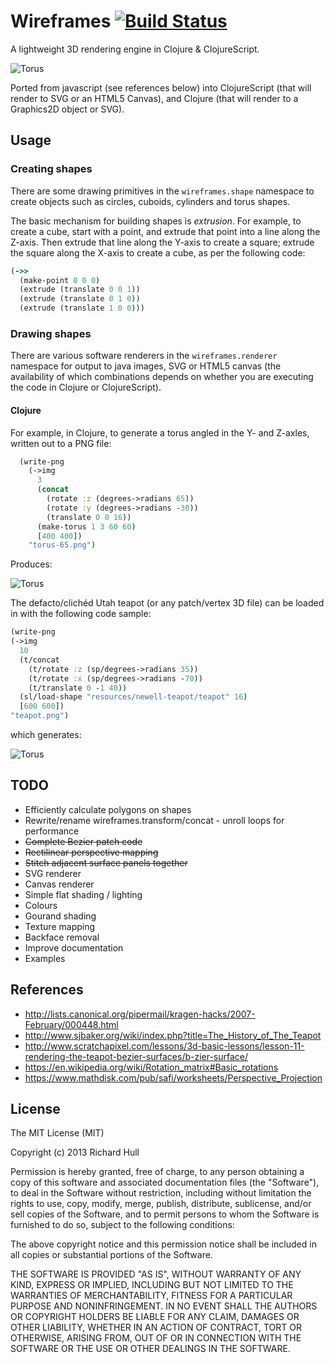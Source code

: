 # Wireframes [![Build Status](https://secure.travis-ci.org/rm-hull/wireframes.png)](http://travis-ci.org/rm-hull/wireframes)

A lightweight 3D rendering engine in Clojure & ClojureScript.

![Torus](https://raw.github.com/rm-hull/wireframes/master/doc/gallery/solid-torus.png)

Ported from javascript (see references below) into ClojureScript (that will
render to SVG or an HTML5 Canvas), and Clojure (that will render to a Graphics2D object
or SVG).

## Usage

### Creating shapes

There are some drawing primitives in the ```wireframes.shape``` namespace to create
objects such as circles, cuboids, cylinders and torus shapes.

The basic mechanism for building shapes is *extrusion*. For example, to create a cube, 
start with a point, and extrude that point into a line along the Z-axis. Then extrude
that line along the Y-axis to create a square; extrude the square along the X-axis to
create a cube, as per the following code:

```clojure
(->>
  (make-point 0 0 0)
  (extrude (translate 0 0 1))
  (extrude (translate 0 1 0))
  (extrude (translate 1 0 0)))
```

### Drawing shapes

There are various software renderers in the ```wireframes.renderer``` namespace for
output to java images, SVG or HTML5 canvas (the availability of which combinations
depends on whether you are executing the code in Clojure or ClojureScript).

#### Clojure

For example, in Clojure, to generate a torus angled in the Y- and Z-axles, written
out to a PNG file:

```clojure
  (write-png
    (->img
      3
      (concat
        (rotate :z (degrees->radians 65))
        (rotate :y (degrees->radians -30))
        (translate 0 0 16))
      (make-torus 1 3 60 60)
      [400 400])
    "torus-65.png")
```
Produces:

![Torus](https://raw.github.com/rm-hull/wireframes/master/doc/gallery/torus-65.png)

The defacto/clichéd Utah teapot (or any patch/vertex 3D file) can be loaded in with the following
code sample:

```clojure
(write-png
(->img
  10
  (t/concat
    (t/rotate :z (sp/degrees->radians 35))
    (t/rotate :x (sp/degrees->radians -70))
    (t/translate 0 -1 40))
  (sl/load-shape "resources/newell-teapot/teapot" 16)
  [600 600])
"teapot.png")
```
which generates:

![Torus](https://raw.github.com/rm-hull/wireframes/master/doc/gallery/teapot.png)

## TODO

* Efficiently calculate polygons on shapes
* Rewrite/rename wireframes.transform/concat - unroll loops for performance
* ~~Complete Bezier patch code~~
* ~~Rectilinear perspective mapping~~
* ~~Stitch adjacent surface panels together~~
* SVG renderer
* Canvas renderer
* Simple flat shading / lighting
* Colours
* Gourand shading
* Texture mapping
* Backface removal
* Improve documentation
* Examples

## References

* http://lists.canonical.org/pipermail/kragen-hacks/2007-February/000448.html
* http://www.sjbaker.org/wiki/index.php?title=The_History_of_The_Teapot
* http://www.scratchapixel.com/lessons/3d-basic-lessons/lesson-11-rendering-the-teapot-bezier-surfaces/b-zier-surface/
* https://en.wikipedia.org/wiki/Rotation_matrix#Basic_rotations
* https://www.mathdisk.com/pub/safi/worksheets/Perspective_Projection

## License

The MIT License (MIT)

Copyright (c) 2013 Richard Hull

Permission is hereby granted, free of charge, to any person obtaining a copy of
this software and associated documentation files (the "Software"), to deal in
the Software without restriction, including without limitation the rights to
use, copy, modify, merge, publish, distribute, sublicense, and/or sell copies of
the Software, and to permit persons to whom the Software is furnished to do so,
subject to the following conditions:

The above copyright notice and this permission notice shall be included in all
copies or substantial portions of the Software.

THE SOFTWARE IS PROVIDED "AS IS", WITHOUT WARRANTY OF ANY KIND, EXPRESS OR
IMPLIED, INCLUDING BUT NOT LIMITED TO THE WARRANTIES OF MERCHANTABILITY, FITNESS
FOR A PARTICULAR PURPOSE AND NONINFRINGEMENT. IN NO EVENT SHALL THE AUTHORS OR
COPYRIGHT HOLDERS BE LIABLE FOR ANY CLAIM, DAMAGES OR OTHER LIABILITY, WHETHER
IN AN ACTION OF CONTRACT, TORT OR OTHERWISE, ARISING FROM, OUT OF OR IN
CONNECTION WITH THE SOFTWARE OR THE USE OR OTHER DEALINGS IN THE SOFTWARE.
